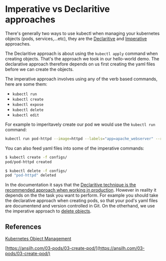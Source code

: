 # Imperative vs Declaritive approaches

There's generally two ways to use kubectl when managing your kubernetes objects (pods, services,...etc), they are the [Declaritive](https://kubernetes.io/docs/concepts/overview/object-management-kubectl/declarative-config/) and [Imperative](https://kubernetes.io/docs/concepts/overview/object-management-kubectl/imperative-config/) approaches.

The Declaritive approach is about using the `kubectl apply` command when creating objects. That's the approach we took in our hello-world demo. The declarative approach therefore depends on us first creating the yaml files before we can create the objects. 

The imperative approach involves using any of the verb based commands, here are some them:

- `kubectl run`
- `kubectl create`
- `kubectl expose`
- `kubectl delete`
- `kubectl edit`

For example to imperitavely create our pod we would use the `kubectl run` command:

```bash
kubectl run pod-httpd --image=httpd --labels="app=apache_webserver" --restart=Never
```

You can also feed yaml files into some of the imperative commands:

```bash
$ kubectl create -f configs/
pod/pod-httpd created

$ kubectl delete -f configs/
pod "pod-httpd" deleted
```

In the documentation it says that the [Declaritive technique is the recommended approach when working in production](https://kubernetes.io/docs/concepts/overview/object-management-kubectl/overview/). However in reality it depends on the the task you want to perform. For example you should take the declarative approach when creating pods, so that your pod's yaml files are documentend and version controlled in Git. On the otherhand, we use the imperative approach to [delete objects](https://kubernetes.io/docs/concepts/overview/object-management-kubectl/declarative-config/#how-to-delete-objects).




## References

[Kubernetes Object Management](https://kubernetes.io/docs/concepts/overview/working-with-objects/object-management/)

[https://ansilh.com/03-pods/03-create-pod/](https://ansilh.com/03-pods/03-create-pod/)